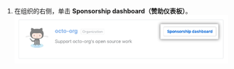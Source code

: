 1. 在组织的右侧，单击 **Sponsorship dashboard（赞助仪表板）**。 ![赞助仪表板按钮](/assets/images/help/sponsors/org-sponsorship-dashboard.png)
